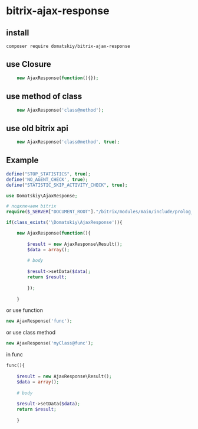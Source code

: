 # bitrix-ajax-response

## install 

```
composer require domatskiy/bitrix-ajax-response
```
## use Closure

```php
    new AjaxResponse(function(){});
```

## use method of class
```php
    new AjaxResponse('class@method');
```

## use old bitrix api
```php
    new AjaxResponse('class@method', true);
```

## Example
```php
define("STOP_STATISTICS", true);
define('NO_AGENT_CHECK', true);
define("STATISTIC_SKIP_ACTIVITY_CHECK", true);

use Domatskiy\AjaxResponse;

# подключаем bitrix
require($_SERVER["DOCUMENT_ROOT"]."/bitrix/modules/main/include/prolog_before.php");

if(class_exists('\Domatskiy\AjaxResponse')){

    new AjaxResponse(function(){
    
        $result = new AjaxResponse\Result();
        $data = array();
        
        # body
        
        $result->setData($data);
        return $result;
        
        });
   
    }
```

or use function 

```php
new AjaxResponse('func');
```

or use class method 

```php
new AjaxResponse('myClass@func');
```

in func

```php
func(){
 
    $result = new AjaxResponse\Result();
    $data = array();
    
    # body
    
    $result->setData($data);
    return $result;
    
    }
```